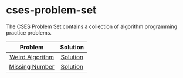 # cses-problem-set
The CSES Problem Set contains a collection of algorithm programming practice problems. 

| Problem  | Solution |
| :-------:|:--------:| 
| [Weird Algorithm](https://cses.fi/problemset/task/1068)  | [Solution]( https://github.com/lorenzo-delsignore/cses-problem-set/blo/main/Introductory%20Problems/weird_algorithm.py)|
| [Missing Number](https://cses.fi/problemset/task/1083) | [Solution](https://github.com/lorenzo-delsignore/cses-problem-set/blob/main/Introductory%20Problems/missing_number/missing_number.py) |
